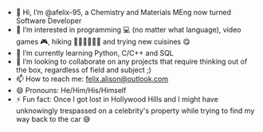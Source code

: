 - 👋 Hi, I’m @afelix-95, a Chemistry and Materials MEng now turned Software Developer
- 👀 I’m interested in programming 💻 (no matter what language), video games 🎮, hiking 🚶🏻‍♂️🚵🏻‍♂️ and trying new cuisines 😋
- 🌱 I’m currently learning Python, C/C++ and SQL
- 💞️ I’m looking to collaborate on any projects that require thinking out of the box, regardless of field and subject ;)
- 📫 How to reach me: felix.alison@outlook.com
- 😄 Pronouns: He/Him/His/Himself
- ⚡ Fun fact: Once I got lost in Hollywood Hills and I might have unknowingly trespassed on a celebrity's property while trying to find my way back to the car 😅

<!---
afelix-95/afelix-95 is a ✨ special ✨ repository because its `README.md` (this file) appears on your GitHub profile.
You can click the Preview link to take a look at your changes.
--->
